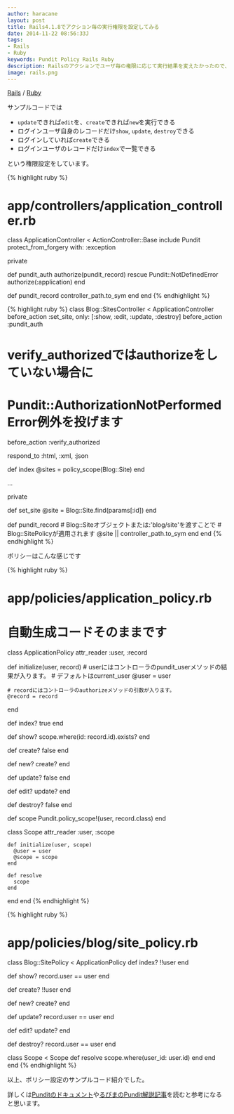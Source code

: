 ```yaml
---
author: haracane
layout: post
title: Rails4.1.8でアクション毎の実行権限を設定してみる
date: 2014-11-22 08:56:33J
tags:
- Rails
- Ruby
keywords: Pundit Policy Rails Ruby
description: Railsのアクションでユーザ毎の権限に応じて実行結果を変えたかったので、Pundit gemを使って設定してみました。
image: rails.png
---
```

[Rails](/tags/rails/) / [Ruby](/tags/ruby/)

サンプルコードでは

* `update`できれば`edit`を、`create`できれば`new`を実行できる
* ログインユーザ自身のレコードだけ`show`, `update`, `destroy`できる
* ログインしていれば`create`できる
* ログインユーザのレコードだけ`index`で一覧できる

という権限設定をしています。

{% highlight ruby %}
# app/controllers/application_controller.rb
class ApplicationController < ActionController::Base
  include Pundit
  protect_from_forgery with: :exception

  private

  def pundit_auth
    authorize(pundit_record)
  rescue Pundit::NotDefinedError
    authorize(:application)
  end

  def pundit_record
    controller_path.to_sym
  end
end
{% endhighlight %}

{% highlight ruby %}
class Blog::SitesController < ApplicationController
  before_action :set_site, only: [:show, :edit, :update, :destroy]
  before_action :pundit_auth
  # verify_authorizedではauthorizeをしていない場合に
  # Pundit::AuthorizationNotPerformedError例外を投げます
  before_action :verify_authorized

  respond_to :html, :xml, :json

  def index
    @sites = policy_scope(Blog::Site)
  end

  ...

  private

  def set_site
    @site = Blog::Site.find(params[:id])
  end

  def pundit_record
    # Blog::Siteオブジェクトまたは:'blog/site'を渡すことで
    # Blog::SitePolicyが適用されます
    @site || controller_path.to_sym
  end
end
{% endhighlight %}

ポリシーはこんな感じです

{% highlight ruby %}
# app/policies/application_policy.rb
# 自動生成コードそのままです
class ApplicationPolicy
  attr_reader :user, :record

  def initialize(user, record)
    # userにはコントローラのpundit_userメソッドの結果が入ります。
    # デフォルトはcurrent_user
    @user = user

    # recordにはコントローラのauthorizeメソッドの引数が入ります。
    @record = record
  end

  def index?
    true
  end

  def show?
    scope.where(id: record.id).exists?
  end

  def create?
    false
  end

  def new?
    create?
  end

  def update?
    false
  end

  def edit?
    update?
  end

  def destroy?
    false
  end

  def scope
    Pundit.policy_scope!(user, record.class)
  end

  class Scope
    attr_reader :user, :scope

    def initialize(user, scope)
      @user = user
      @scope = scope
    end

    def resolve
      scope
    end
  end
end
{% endhighlight %}

{% highlight ruby %}
# app/policies/blog/site_policy.rb
class Blog::SitePolicy < ApplicationPolicy
  def index?
    !!user
  end

  def show?
    record.user == user
  end

  def create?
    !!user
  end

  def new?
    create?
  end

  def update?
    record.user == user
  end

  def edit?
    update?
  end

  def destroy?
    record.user == user
  end

  class Scope < Scope
    def resolve
      scope.where(user_id: user.id)
    end
  end
end
{% endhighlight %}

以上、ポリシー設定のサンプルコード紹介でした。

詳しくは[Punditのドキュメント](https://github.com/elabs/pundit)や[るびまのPundit解説記事](http://magazine.rubyist.net/?0047-IntroductionToPundit)を読むと参考になると思います。

